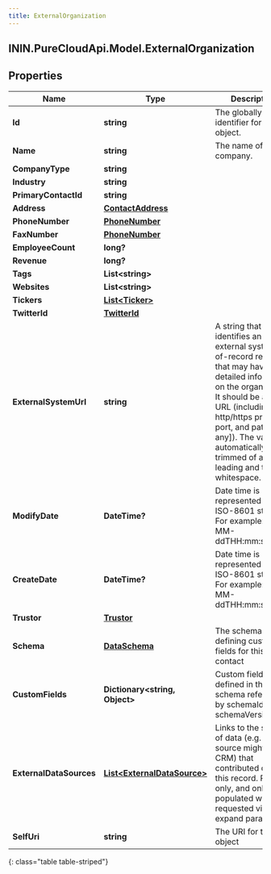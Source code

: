 ```yaml
---
title: ExternalOrganization
---
```

## ININ.PureCloudApi.Model.ExternalOrganization

## Properties

|Name | Type | Description | Notes|
|------------ | ------------- | ------------- | -------------|
| **Id** | **string** | The globally unique identifier for the object. | [optional] |
| **Name** | **string** | The name of the company. | |
| **CompanyType** | **string** |  | [optional] |
| **Industry** | **string** |  | [optional] |
| **PrimaryContactId** | **string** |  | [optional] |
| **Address** | [**ContactAddress**](ContactAddress.html) |  | [optional] |
| **PhoneNumber** | [**PhoneNumber**](PhoneNumber.html) |  | [optional] |
| **FaxNumber** | [**PhoneNumber**](PhoneNumber.html) |  | [optional] |
| **EmployeeCount** | **long?** |  | [optional] |
| **Revenue** | **long?** |  | [optional] |
| **Tags** | **List&lt;string&gt;** |  | [optional] |
| **Websites** | **List&lt;string&gt;** |  | [optional] |
| **Tickers** | [**List&lt;Ticker&gt;**](Ticker.html) |  | [optional] |
| **TwitterId** | [**TwitterId**](TwitterId.html) |  | [optional] |
| **ExternalSystemUrl** | **string** | A string that identifies an external system-of-record resource that may have more detailed information on the organization. It should be a valid URL (including the http/https protocol, port, and path [if any]). The value is automatically trimmed of any leading and trailing whitespace. | [optional] |
| **ModifyDate** | **DateTime?** | Date time is represented as an ISO-8601 string. For example: yyyy-MM-ddTHH:mm:ss.SSSZ | [optional] |
| **CreateDate** | **DateTime?** | Date time is represented as an ISO-8601 string. For example: yyyy-MM-ddTHH:mm:ss.SSSZ | [optional] |
| **Trustor** | [**Trustor**](Trustor.html) |  | [optional] |
| **Schema** | [**DataSchema**](DataSchema.html) | The schema defining custom fields for this contact | [optional] |
| **CustomFields** | **Dictionary&lt;string, Object&gt;** | Custom fields defined in the schema referenced by schemaId and schemaVersion. | [optional] |
| **ExternalDataSources** | [**List&lt;ExternalDataSource&gt;**](ExternalDataSource.html) | Links to the sources of data (e.g. one source might be a CRM) that contributed data to this record.  Read-only, and only populated when requested via expand param. | [optional] |
| **SelfUri** | **string** | The URI for this object | [optional] |
{: class="table table-striped"}


